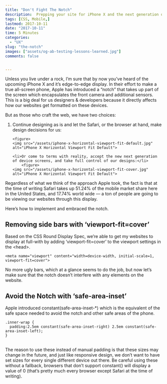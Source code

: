 ```yaml
---
title: "Don't Fight The Notch"
description:  Prepping your site for iPhone X and the next generation of devices.
tags: [CSS, Mobile,]
lastmod: 2017-10-11
date: "2017-10-11"
time: 5 Minutes
categories:
  - "UX"
slug: "the-notch" 
images: ["assets/og-ab-testing-lessons-learned.jpg"]
comments: false


---
```


Unless you live under a rock, I’m sure that by now you’ve heard of the upcoming iPhone X and it’s edge-to-edge display. In their effort to make a true all-screen phone, Apple has introduced a “notch” that takes up part of the screen which encapsulates the front camera and additional sensors. This is a big deal for us designers & developers because it directly affects how our websites get formatted on these devices. 

But as those who craft the web, we have two choices: 

<ol>
	<li>Continue designing as is and let the Safari, or the browser at hand, make design decisions for us:</li>

	<figure>
	<img src="/assets/iphone-x-horizontal-viewport-fit-default.jpg" alt="iPhone X Horizontal Viewport Fit Default">
</figure>


	<li>Or come to terms with reality, accept the new next generation of device screens, and take full control of our designs:</li>
		<figure>
	<img src="/assets/iphone-x-horizontal-viewport-fit-cover.jpg" alt="iPhone X Horizontal Viewport Fit Default">
</figure>


</ol>




Regardless of what we think of the approach Apple took, the fact is that at the time of writing Safari takes up 51.24% of the mobile market share here in the United States, and 17.74% world wide — a ton of people are going to be viewing our websites through this display. 

Here’s how to implement and embraced the notch.

<h2>Removing side bars with ‘viewport-fit=cover’</h2>

Based on the CSS Round Display Spec, we’re able to get my websites to display at full-with by adding ‘viewport-fit=cover’ to the viewport settings in the &lt;head&gt;.



<pre class="language-markup"><code>&lt;meta name="viewport" content="width=device-width, initial-scale=1, viewport-fit=cover"&gt;</code>
</pre>

No more ugly bars, which at a glance seems to do the job, but now let’s make sure that the notch doesn’t interfere with any elements on the website.  

<h2>Avoid the Notch with ‘safe-area-inset’</h2>

Apple introduced constant(safe-area-inset-*) which is the equivalent of the safe space needed to avoid the notch and other safe areas of the phone. 

<pre class="language-markup"><code>.inner-wrap {
  padding:2.5em constant(safe-area-inset-right) 2.5em constant(safe-area-inset-left);
}
</code>
</pre>

The reason to use these instead of manual padding is that these sizes may change in the future, and just like responsive design, we don’t want to have set sizes for every single different device out there. Be careful using these without a fallback, browsers that don’t support constant() will display a value of 0 (that’s pretty much every browser except Safari at the time of writing). 